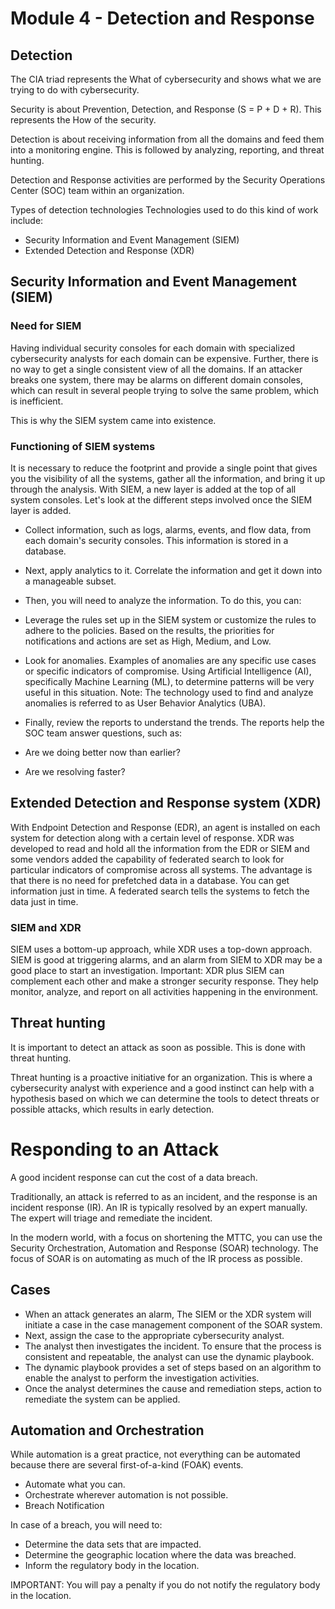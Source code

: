 # Module 4 - Detection and Response

## Detection
The CIA triad represents the What of cybersecurity and shows what we are trying to do with cybersecurity.

Security is about Prevention, Detection, and Response (S = P + D + R). This represents the How of the security.

Detection is about receiving information from all the domains and feed them into a monitoring engine. This is followed by analyzing, reporting, and threat hunting.

Detection and Response activities are performed by the Security Operations Center (SOC) team within an organization.

Types of detection technologies
Technologies used to do this kind of work include:

- Security Information and Event Management (SIEM)
- Extended Detection and Response (XDR)

## Security Information and Event Management (SIEM)
### Need for SIEM
Having individual security consoles for each domain with specialized cybersecurity analysts for each domain can be expensive. Further, there is no way to get a single consistent view of all the domains. If an attacker breaks one system, there may be alarms on different domain consoles, which can result in several people trying to solve the same problem, which is inefficient.

This is why the SIEM system came into existence.

### Functioning of SIEM systems
It is necessary to reduce the footprint and provide a single point that gives you the visibility of all the systems, gather all the information, and bring it up through the analysis.
With SIEM, a new layer is added at the top of all system consoles. Let's look at the different steps involved once the SIEM layer is added.

- Collect information, such as logs, alarms, events, and flow data, from each domain's security consoles. This information is stored in a database.
- Next, apply analytics to it. Correlate the information and get it down into a manageable subset.
- Then, you will need to analyze the information. To do this, you can:
- Leverage the rules set up in the SIEM system or customize the rules to adhere to the policies. Based on the results, the priorities for notifications and actions are set as High, Medium, and Low.
- Look for anomalies. Examples of anomalies are any specific use cases or specific indicators of compromise. Using Artificial Intelligence (AI), specifically Machine Learning (ML), to determine patterns will be very useful in this situation.
Note: The technology used to find and analyze anomalies is referred to as User Behavior Analytics (UBA).
- Finally, review the reports to understand the trends. The reports help the SOC team answer questions, such as:

- Are we doing better now than earlier?
- Are we resolving faster?

## Extended Detection and Response system (XDR)
With Endpoint Detection and Response (EDR), an agent is installed on each system for detection along with a certain level of response. XDR was developed to read and hold all the information from the EDR or SIEM and some vendors added the capability of federated search to look for particular indicators of compromise across all systems. The advantage is that there is no need for prefetched data in a database. You can get information just in time. A federated search tells the systems to fetch the data just in time.

### SIEM and XDR
SIEM uses a bottom-up approach, while XDR uses a top-down approach.
SIEM is good at triggering alarms, and an alarm from SIEM to XDR may be a good place to start an investigation.
Important: XDR plus SIEM can complement each other and make a stronger security response. They help monitor, analyze, and report on all activities happening in the environment.

## Threat hunting
It is important to detect an attack as soon as possible. This is done with threat hunting.

Threat hunting is a proactive initiative for an organization. This is where a cybersecurity analyst with experience and a good instinct can help with a hypothesis based on which we can determine the tools to detect threats or possible attacks, which results in early detection.

# Responding to an Attack
A good incident response can cut the cost of a data breach.

Traditionally, an attack is referred to as an incident, and the response is an incident response (IR). An IR is typically resolved by an expert manually. The expert will triage and remediate the incident.

In the modern world, with a focus on shortening the MTTC, you can use the Security Orchestration, Automation and Response (SOAR) technology. The focus of SOAR is on automating as much of the IR process as possible.

## Cases
- When an attack generates an alarm, The SIEM or the XDR system will initiate a case in the case management component of the SOAR system.
- Next, assign the case to the appropriate cybersecurity analyst.
- The analyst then investigates the incident. To ensure that the process is consistent and repeatable, the analyst can use the dynamic playbook.
- The dynamic playbook provides a set of steps based on an algorithm to enable the analyst to perform the investigation activities.
- Once the analyst determines the cause and remediation steps, action to remediate the system can be applied.

## Automation and Orchestration
While automation is a great practice, not everything can be automated because there are several first-of-a-kind (FOAK) events.

- Automate what you can.
- Orchestrate wherever automation is not possible.
- Breach Notification

In case of a breach, you will need to:
- Determine the data sets that are impacted.
- Determine the geographic location where the data was breached.
- Inform the regulatory body in the location.

IMPORTANT: You will pay a penalty if you do not notify the regulatory body in the location.

